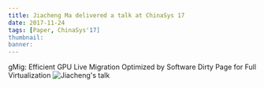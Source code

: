 ```yaml
---
title: Jiacheng Ma delivered a talk at ChinaSys 17
date: 2017-11-24
tags: [Paper, ChinaSys'17]
thumbnail: 
banner:
---
```

gMig: Efficient GPU Live Migration Optimized by Software Dirty Page for Full Virtualization
![Jiacheng's talk](/2017/11/24/Ma-Talk/talk.jpg)